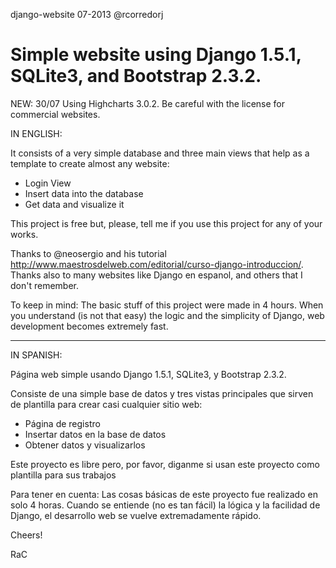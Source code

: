 django-website
07-2013
@rcorredorj

Simple website using Django 1.5.1, SQLite3, and Bootstrap 2.3.2.
==============

NEW: 30/07 Using Highcharts 3.0.2. Be careful with the license for commercial websites.

IN ENGLISH:

It consists of a very simple database and three main views that help as a template to create almost any website:
  - Login View
  - Insert data into the database
  - Get data and visualize it

This project is free but, please, tell me if you use this project for any of your works.

Thanks to @neosergio and his tutorial http://www.maestrosdelweb.com/editorial/curso-django-introduccion/. 
Thanks also to many websites like Django en espanol, and others that I don't remember. 

To keep in mind: The basic stuff of this project were made in 4 hours. When you understand (is not that easy) the logic and the simplicity of Django, web development becomes extremely fast.

---

IN SPANISH:

Página web simple usando Django 1.5.1, SQLite3, y Bootstrap 2.3.2. 

Consiste de una simple base de datos y tres vistas principales que sirven de plantilla para crear casi cualquier sitio web:
  - Página de registro
  - Insertar datos en la base de datos
  - Obtener datos y visualizarlos

Este proyecto es libre pero, por favor, diganme si usan este proyecto como plantilla para sus trabajos 

Para tener en cuenta: Las cosas básicas de este proyecto fue realizado en solo 4 horas. Cuando se entiende (no es tan fácil) la lógica y la facilidad de Django, el desarrollo web se vuelve extremadamente rápido.

Cheers!

RaC
